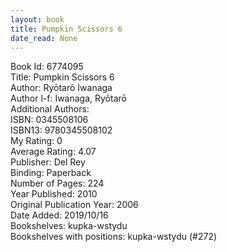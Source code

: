 ```yaml
---
layout: book
title: Pumpkin Scissors 6
date_read: None
---
```


Book Id: 6774095<br />
Title: Pumpkin Scissors 6<br />
Author: Ryōtarō Iwanaga<br />
Author l-f: Iwanaga, Ryōtarō<br />
Additional Authors: <br />
ISBN: 0345508106<br />
ISBN13: 9780345508102<br />
My Rating: 0<br />
Average Rating: 4.07<br />
Publisher: Del Rey<br />
Binding: Paperback<br />
Number of Pages: 224<br />
Year Published: 2010<br />
Original Publication Year: 2006<br />
Date Added: 2019/10/16<br />
Bookshelves: kupka-wstydu<br />
Bookshelves with positions: kupka-wstydu (#272)<br />

